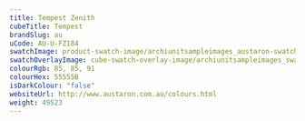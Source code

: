```yaml
---
title: Tempest Zenith
cubeTitle: Tempest
brandSlug: au
uCode: AU-U-FZ184
swatchImage: product-swatch-image/archiunitsampleimages_austaron-swatch_Tempest_Zenith.jpg
swatchOverlayImage: cube-swatch-overlay-image/archiunitsampleimages_swatch-overlay_austaron.png
colourRgb: 85, 85, 91
colourHex: 55555B
isDarkColour: "false"
websiteUrl: http://www.austaron.com.au/colours.html
weight: 49523
---
```

